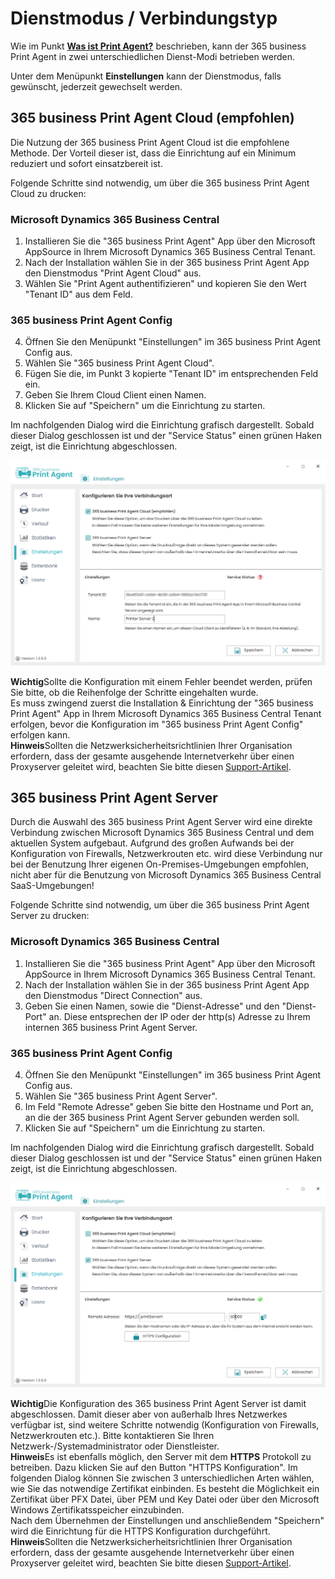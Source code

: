 # Dienstmodus / Verbindungstyp

Wie im Punkt **[Was ist Print Agent?](print-agent-whatis.md)** beschrieben, kann der 365 business Print Agent in zwei unterschiedlichen Dienst-Modi betrieben werden.

Unter dem Menüpunkt **Einstellungen** kann der Dienstmodus, falls gewünscht, jederzeit gewechselt werden.

## 365 business Print Agent Cloud (empfohlen)

Die Nutzung der 365 business Print Agent Cloud ist die empfohlene Methode.
Der Vorteil dieser ist, dass die Einrichtung auf ein Minimum reduziert und sofort einsatzbereit ist.

Folgende Schritte sind notwendig, um über die 365 business Print Agent Cloud zu drucken:

### Microsoft Dynamics 365 Business Central
1. Installieren Sie die "365 business Print Agent" App über den Microsoft AppSource in Ihrem Microsoft Dynamics 365 Business Central Tenant.
2. Nach der Installation wählen Sie in der 365 business Print Agent App den Dienstmodus "Print Agent Cloud" aus.
3. Wählen Sie "Print Agent authentifizieren" und kopieren Sie den Wert "Tenant ID" aus dem Feld.

### 365 business Print Agent Config 
4. Öffnen Sie den Menüpunkt "Einstellungen" im 365 business Print Agent Config aus.
5. Wählen Sie "365 business Print Agent Cloud".
6. Fügen Sie die, im Punkt 3 kopierte "Tenant ID" im entsprechenden Feld ein.
7. Geben Sie Ihrem Cloud Client einen Namen.
8. Klicken Sie auf "Speichern" um die Einrichtung zu starten.

Im nachfolgenden Dialog wird die Einrichtung grafisch dargestellt. Sobald dieser Dialog geschlossen ist und der "Service Status" einen grünen Haken zeigt, ist die Einrichtung abgeschlossen.

![Einstellung-Cloud](/assets/images/365-business-print-agent/config-tool/Settings_Cloud.PNG)

<div class="alert alert-notice">
    <i class="fa-light fa-hand-point-up fa-lg"></i> <strong>Wichtig</strong>Sollte die Konfiguration mit einem Fehler beendet werden, prüfen Sie bitte, ob die Reihenfolge der Schritte eingehalten wurde.<br/> Es muss zwingend zuerst die Installation & Einrichtung der "365 business Print Agent" App in Ihrem Microsoft Dynamics 365 Business Central Tenant erfolgen, bevor die Konfiguration im "365 business Print Agent Config" erfolgen kann.
</div>

<div class="alert alert-info">
    <i class="fa-duotone fa-thin fa-lightbulb fa-lg"></i> <strong>Hinweis</strong>Sollten die Netzwerksicherheitsrichtlinien Ihrer Organisation erfordern, dass der gesamte ausgehende Internetverkehr über einen Proxyserver geleitet wird, beachten Sie bitte diesen <a href="support/print-agent-proxy.md">Support-Artikel</a>.
</div>

## 365 business Print Agent Server

Durch die Auswahl des 365 business Print Agent Server wird eine direkte Verbindung zwischen Microsoft Dynamics 365 Business Central und dem aktuellen System aufgebaut.
Aufgrund des großen Aufwands bei der Konfiguration von Firewalls, Netzwerkrouten etc. wird diese Verbindung nur bei der Benutzung Ihrer eigenen On-Premises-Umgebungen empfohlen, nicht aber für die Benutzung von Microsoft Dynamics 365 Business Central SaaS-Umgebungen!


Folgende Schritte sind notwendig, um über die 365 business Print Agent Server zu drucken:

### Microsoft Dynamics 365 Business Central
1. Installieren Sie die "365 business Print Agent" App über den Microsoft AppSource in Ihrem Microsoft Dynamics 365 Business Central Tenant.
2. Nach der Installation wählen Sie in der 365 business Print Agent App den Dienstmodus "Direct Connection" aus.
3. Geben Sie einen Namen, sowie die "Dienst-Adresse" und den "Dienst-Port" an. Diese entsprechen der IP oder der http(s) Adresse zu Ihrem internen 365 business Print Agent Server.

### 365 business Print Agent Config 
4. Öffnen Sie den Menüpunkt "Einstellungen" im 365 business Print Agent Config aus.
5. Wählen Sie "365 business Print Agent Server".
6. Im Feld "Remote Adresse" geben Sie bitte den Hostname und Port an, an die der 365 business Print Agent Server gebunden werden soll.
7. Klicken Sie auf "Speichern" um die Einrichtung zu starten.

Im nachfolgenden Dialog wird die Einrichtung grafisch dargestellt. Sobald dieser Dialog geschlossen ist und der "Service Status" einen grünen Haken zeigt, ist die Einrichtung abgeschlossen.

![Einstellung-Server](/assets/images/365-business-print-agent/config-tool/Settings_Server.PNG)

<div class="alert alert-notice">
    <i class="fa-light fa-hand-point-up fa-lg"></i> <strong>Wichtig</strong>Die Konfiguration des 365 business Print Agent Server ist damit abgeschlossen. Damit dieser aber von außerhalb Ihres Netzwerkes verfügbar ist, sind weitere Schritte notwendig (Konfiguration von Firewalls, Netzwerkrouten etc.). Bitte kontaktieren Sie Ihren Netzwerk-/Systemadministrator oder Dienstleister.
</div>

<div class="alert alert-info">
    <i class="fa-duotone fa-thin fa-lightbulb fa-lg"></i> <strong>Hinweis</strong>Es ist ebenfalls möglich, den Server mit dem <strong>HTTPS</strong> Protokoll zu betreiben. Dazu klicken Sie auf den Button "HTTPS Konfiguration". Im folgenden Dialog können Sie zwischen 3 unterschiedlichen Arten wählen, wie Sie das notwendige Zertifikat einbinden. Es besteht die Möglichkeit ein Zertifikat über PFX Datei, über PEM und Key Datei oder über den Microsoft Windows Zertifikatsspeicher einzubinden.<br/>
    Nach dem Übernehmen der Einstellungen und anschließendem "Speichern" wird die Einrichtung für die HTTPS Konfiguration durchgeführt.
</div>

<div class="alert alert-info">
    <i class="fa-duotone fa-thin fa-lightbulb fa-lg"></i> <strong>Hinweis</strong>Sollten die Netzwerksicherheitsrichtlinien Ihrer Organisation erfordern, dass der gesamte ausgehende Internetverkehr über einen Proxyserver geleitet wird, beachten Sie bitte diesen <a href="support/print-agent-proxy.md">Support-Artikel</a>.
</div>
